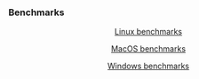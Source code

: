 ### Benchmarks

<div align="center">

[Linux benchmarks](https://openmined.github.io/TenSEAL/benchmarks/Linux)


[MacOS benchmarks](https://openmined.github.io/TenSEAL/benchmarks/macOS/) 


[Windows benchmarks](https://openmined.github.io/TenSEAL/benchmarks/Windows/) 

</div>

